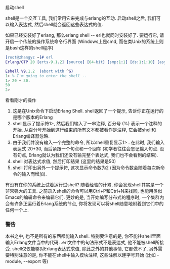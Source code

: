 
启动shell

shell是一个交互工具, 我们常用它来完成与erlang的互动. 启动shell之后, 我们可以输入表达式, 然后shell就会返回这些表达式的值.

如果已经安装好了erlang, 那么erlang shell -- erl也就同时安装好了. 要运行它, 请开启一个传统的操作系统命令行界面 (Windows上是cmd, 而在类Unix的系统上则是bash这样的shell程序)

```erl
[root@zhangyz ~]# erl
Erlang/OTP 20 [erts-9.1.2] [source] [64-bit] [smp:1:1] [ds:1:1:10] [async-threads:10] [hipe] [kernel-poll:false]

Eshell V9.1.2  (abort with ^G)
1> % I'm going to enter the shell ..
1> 20 + 30.
50
2> 
```

看看刚才的操作
1) 这是在Unix命令下启动Erlang Shell. shell返回了一个提示, 告诉你正在运行的是哪个版本的Erlang
2) shell显示了提示符1>, 然后我们输入了一串注释, 百分号 (%) 表示一个注释的开始. 从百分号开始到这行结束的所有文本都被看作是注释, 它会被shell和Erlang编译器忽略.
3) 由于我们并没有输入一个完整的命令, 所以shell重复显示1> . 在此时, 我们输入表达式 20+30, 而后紧跟一个句点和一个回车 (初学者往往会忘记输入句点. 没有句点, Erlang就认为我们还没有输完整个表达式, 我们也不会看到的结果).
4) shell 对表达式求值, 然后打印结果 (这里的结果是50)
5) shell 打印出另外一个提示符, 这次显示命令数为2 (因为命令数会随着每次新命令的输入而增加).

有没有在你的系统上试着运行过shell? 随着经验的计累, 你会发现shell其实是一个非常强大的工具. 之前录入shell的命令可以用Ctrl+P和Ctrl+N来找回, 也能用类似Emacs的编辑命令来编辑它们. 更妙的是, 当开始编写分布式的程序时, 一个集群内会有许多正运行着Erlang系统的节点, 你将发现可以将shell随意地附着到它们中的任何一个上.

### 警告

本书之中, 也不是所有的东西都能输入shell. 特别要注意的是, 你不能往shell里面输入Erlang文件当中的代码.  .erl文件中的句法形式不是表达式, 他不能被shell所接受. shell仅仅能够对Erlang表达式求值, 除此之外的其他事情, 它都做不了, 另外需要特别注意的是, 你不能在shell中输入模块注释, 这些注解以连字号开始 (比如 - module, --export 等)

